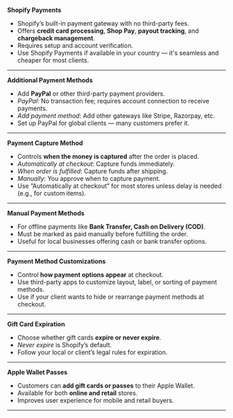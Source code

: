 
**Shopify Payments**

- Shopify’s built-in payment gateway with no third-party fees.
- Offers **credit card processing**, **Shop Pay**, **payout tracking**, and **chargeback management**.
- Requires setup and account verification.
- Use Shopify Payments if available in your country — it's seamless and cheaper for most clients.

---

**Additional Payment Methods**

- Add **PayPal** or other third-party payment providers.
- _PayPal_: No transaction fee; requires account connection to receive payments.
- _Add payment method_: Add other gateways like Stripe, Razorpay, etc.
- Set up PayPal for global clients — many customers prefer it.

---

**Payment Capture Method**

- Controls **when the money is captured** after the order is placed.
- _Automatically at checkout_: Capture funds immediately.
- _When order is fulfilled_: Capture funds after shipping.
- _Manually_: You approve when to capture payment.
- Use “Automatically at checkout” for most stores unless delay is needed (e.g., for custom items).

---

**Manual Payment Methods**

- For offline payments like **Bank Transfer, Cash on Delivery (COD)**.
- Must be marked as paid manually before fulfilling the order.
- Useful for local businesses offering cash or bank transfer options.

---

**Payment Method Customizations**

- Control **how payment options appear** at checkout.
- Use third-party apps to customize layout, label, or sorting of payment methods.
- Use if your client wants to hide or rearrange payment methods at checkout.

---

**Gift Card Expiration**

- Choose whether gift cards **expire or never expire**.
- _Never expire_ is Shopify’s default.
- Follow your local or client’s legal rules for expiration.

---

**Apple Wallet Passes**

- Customers can **add gift cards or passes** to their Apple Wallet.
- Available for both **online and retail** stores.
- Improves user experience for mobile and retail buyers.

---

